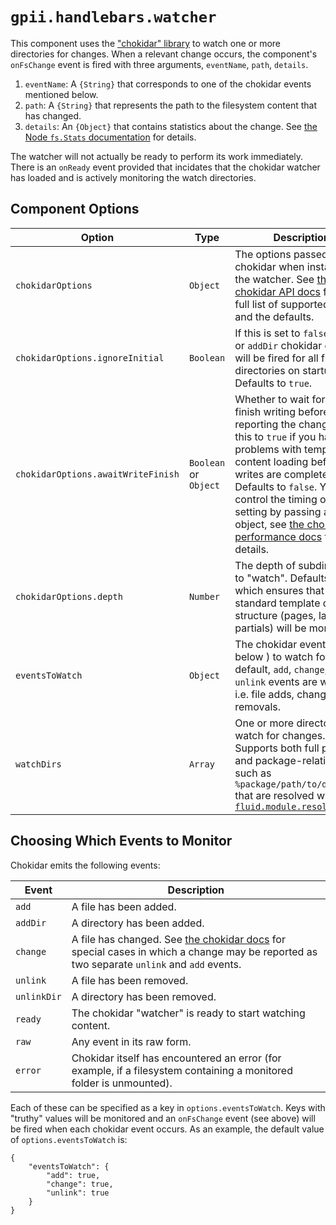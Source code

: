 # `gpii.handlebars.watcher`

This component uses the ["chokidar" library](https://github.com/paulmillr/chokidar) to watch one or more directories
for changes.  When a relevant change occurs, the component's `onFsChange` event is fired with three arguments,
`eventName`, `path`, `details`.

1. `eventName`: A `{String}` that corresponds to one of the chokidar events mentioned below.
2. `path`: A `{String}` that represents the path to the filesystem content that has changed.
3. `details`: An `{Object}` that contains statistics about the change.  See [the Node `fs.Stats` documentation](https://nodejs.org/api/fs.html#fs_class_fs_stats) for details.

The watcher will not actually be ready to perform its work immediately.  There is an `onReady` event provided that
incidates that the chokidar watcher has loaded and is actively monitoring the watch directories.

## Component Options

| Option                             | Type                  | Description |
| ---------------------------------- | --------------------- | ----------- |
| `chokidarOptions`                  | `Object`              |  The options passed to chokidar when instantiating the watcher.  See [the chokidar API docs](https://github.com/paulmillr/chokidar#api) for the full list of supported options and the defaults. |
| `chokidarOptions.ignoreInitial`    | `Boolean`             | If this is set to `false`, an `add` or `addDir` chokidar event will be fired for all files and directories on startup. Defaults to `true`. |
| `chokidarOptions.awaitWriteFinish` | `Boolean` or `Object` | Whether to wait for a file to finish writing before reporting the change.  Set this to `true` if you have problems with template content loading before writes are complete. Defaults to `false`.   You can control the timing of this setting by passing an object, see [the chokidar performance docs](https://github.com/paulmillr/chokidar#performance) for details.|
| `chokidarOptions.depth`            | `Number`              | The depth of subdirectories to "watch".  Defaults to `2`, which ensures that the standard template directory structure (pages, layouts, partials) will be monitored. |
| `eventsToWatch`                    | `Object`              | The chokidar events (see below ) to watch for. By default, `add`, `change`, and `unlink` events are watched, i.e. file adds, changes, and removals. |
| `watchDirs`                        | `Array`               | One or more directories to watch for changes.  Supports both full paths, and package-relative paths such as `%package/path/to/directory` that are resolved with [`fluid.module.resolvePath`](http://docs.fluidproject.org/infusion/development/NodeAPI.html#fluid-module-resolvepath-path-) |


##  Choosing Which Events to Monitor
 
Chokidar emits the following events:
 
| Event       | Description |
| ----------- | ----------- |
| `add`       | A file has been added. |
| `addDir`    | A directory has been added. |
| `change`    | A file has changed. See [the chokidar docs](https://github.com/paulmillr/chokidar#errors) for special cases in which a change may be reported as two separate `unlink` and `add` events. |
| `unlink`    | A file has been removed. |
| `unlinkDir` | A directory has been removed. | 
| `ready`     | The chokidar "watcher" is ready to start watching content. |
| `raw`       | Any event in its raw form.  |
| `error`     | Chokidar itself has encountered an error (for example, if a filesystem containing a monitored folder is unmounted). |

Each of these can be specified as a key in `options.eventsToWatch`.  Keys with "truthy" values will be monitored and an `onFsChange` event (see above) will
be fired when each chokidar event occurs.  As an example, the default value of `options.eventsToWatch` is:

```$json
{
    "eventsToWatch": {
        "add": true,
        "change": true,
        "unlink": true
    }
}
```
